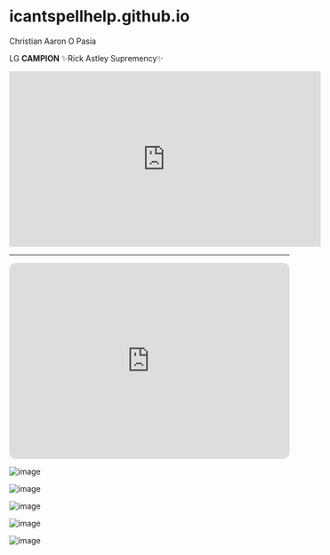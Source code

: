 # icantspellhelp.github.io
Christian Aaron O Pasia

LG **CAMPION**
 ✨Rick Astley Supremency✨
<iframe width="560" height="315" src="https://www.youtube.com/embed/dQw4w9WgXcQ" title="YouTube video player" frameborder="0" allow="accelerometer; autoplay; clipboard-write; encrypted-media; gyroscope; picture-in-picture; web-share" allowfullscreen></iframe>

---
<iframe style="border-radius:12px" src="https://open.spotify.com/embed/track/4cOdK2wGLETKBW3PvgPWqT?utm_source=generator" width="100%" height="352" frameBorder="0" allowfullscreen="" allow="autoplay; clipboard-write; encrypted-media; fullscreen; picture-in-picture" loading="lazy"></iframe>


![image](https://user-images.githubusercontent.com/122416229/212215852-00765431-2610-472f-bf40-86a8c3718867.png)

![image](https://user-images.githubusercontent.com/122416229/212216179-a917e10c-767f-42e0-8565-3052c7a97c92.png)

![image](https://user-images.githubusercontent.com/122416229/212216200-c6f9c558-35bc-4d24-9103-ea54e6c2c5c5.png)

![image](https://user-images.githubusercontent.com/122416229/212216243-780806fe-ba96-48e7-adcc-016cdb1f3c1c.png)

![image](https://user-images.githubusercontent.com/122416229/212216284-69e2439f-fef2-408c-bea9-cdf5df8421d8.png)

